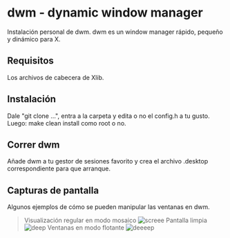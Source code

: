 dwm - dynamic window manager
============================
Instalación personal de dwm.
dwm es un window manager rápido, pequeño y dinámico para X.

Requisitos
------------
Los archivos de cabecera de Xlib.

Instalación
------------
Dale "git clone ...", entra a la carpeta y edita o no el config.h a tu gusto. Luego:
    make clean install
como root o no. 

Correr dwm
-----------
Añade dwm a tu gestor de sesiones favorito y crea el archivo .desktop correspondiente para que arranque.

Capturas de pantalla
--------------------
Algunos ejemplos de cómo se pueden manipular las ventanas en dwm.

> Visualización regular en modo mosaico 
> ![screee](https://files.catbox.moe/06dobj.png)
>Pantalla limpia
> ![deep](https://files.catbox.moe/2qs31t.png)
> Ventanas en modo flotante
> ![deeeep](https://files.catbox.moe/bealbc.png)
